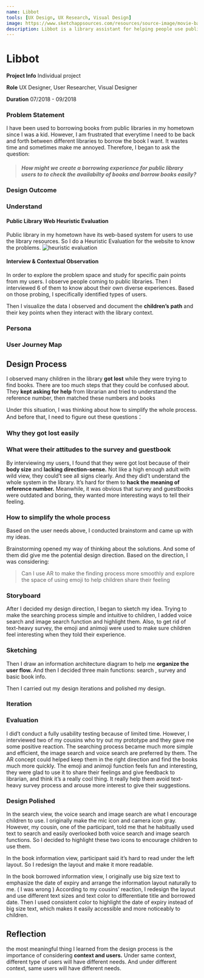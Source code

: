 ```yaml
---
name: Libbot
tools: [UX Design, UX Research, Visual Design]
image: https://www.sketchappsources.com/resources/source-image/movie-badges-jurajjurik.png
description: Libbot is a library assistant for helping people use public library resources
---
```

# Libbot 
**Project Info**    Individual project

**Role**    UX Designer, User Researcher, Visual Designer

**Duration**    07/2018 - 09/2018

### Problem Statement

I have been used to borrowing books from public libraries in my hometown since I was a kid. However, I am frustrated that everytime I need to be back and forth between different libraries to borrow the book I want. It wastes time and sometimes make me annoyed. Therefore, I began to ask the question:

>##### How might we create a borrowing experience for public library users to to check the availabilty of books and borrow books easily?

### Design Outcome

### Understand


#### Public Library Web Heuristic Evaluation
Public library in my hometown have its web-based system for users to use the library resources. So I do a Heuristic Evaluation for the website to know the problems.
![heuristic evaluation](https://user-images.githubusercontent.com/48978683/75280559-ab343080-57db-11ea-9d33-04a0fddaf53f.png "H E")


#### Interview & Contextual Observation

In order to explore the problem space and study for specific pain points from my users. I observe  people coming to public libraries. Then I interviewed 6 of them to know about their own diverse experiences. Based on those probing, I specifically identified types of users.

Then I visualize the data I observed and document the **children’s path** and their key points when they interact with the library context.

### Persona

###  User Journey Map

## Design Process

I observed many children in the library **got lost** while they were trying to find books. There are too much steps that they could be confused about. They **kept asking for help** from librarian and tried to understand the reference number, then matched these numbers and books

Under this situation, I was thinking about how to simplify the whole process.  And before that, I need to figure out these questions：

### Why they got lost easily

### What were their attitudes to the survey and guestbook

By interviewing my users, I found that they were got lost because of their **body size** and **lacking direction-sense.** Not like a high enough adult with wild view, they could’t see all signs clearly. And they did’t understand the whole system in the library. It’s hard for them to **hack the meaning of reference number.** Meanwhile, it was obvious that survey and guestbooks were outdated and boring, they wanted more interesting ways to tell their feeling. 

### How to simplify the whole process
Based on the user needs above, I conducted brainstorm and came up with my ideas.

Brainstorming opened my way of thinking about the solutions. And some of them did give me the potential design direction. Based on the direction, I was considering: 

>Can I use AR to make the finding process more smoothly and explore the space of using emoji to help children share their feeling

### Storyboard

After I decided my design direction, I began to sketch my idea. Trying to make the searching process simple and intuitive to children, I added voice search and image search function and highlight them. Also, to get rid of text-heavy survey, the emoji and animoji were used to make sure children feel interesting when they told their experience.

### Sketching

Then I draw an information architecture diagram to help me **organize the user flow.** And then I decided three main functions: search , survey and basic book info.

Then I carried out my design iterations and polished my design.

### Iteration

### Evaluation

I did’t conduct a fully usability testing because of limited time. However, I interviewed two of my cousins who try out my prototype and they gave me some positive reaction. The searching process became much more simple and efficient, the image search and voice search are preferred by them. The AR concept could helped  keep them in the right direction and find the books much more quickly. The emoji and animoji function feels fun and interesting, they were glad to use it to share their feelings and give feedback to librarian, and think it’s a really cool thing. It really help them avoid text-heavy survey process and arouse more interest to give their suggestions.

### Design Polished

In the search view, the voice search and image search are what I encourage children to use. I originally make the mic icon and camera icon gray. However, my cousin, one of the participant, told me that he habitually used text to search and easily overlooked both voice search and image search functions. So I decided to highlight these two icons to encourage children to use them.

In the book information view, participant said it’s hard to read under the left layout. So I redesign the layout and make it more readable.

In the book borrowed information view, I originally use big size text to emphasize the date of expiry and arrange the information layout naturally to me. ( I was wrong ) According to my cousins’ reaction, I redesign the layout and use different text sizes and text color to differentiate title and borrowed date. Then I used consistent color to highlight the date of expiry instead of big size text, which makes it easily accessible and more noticeably to children. 

## Reflection

the most meaningful thing I learned from the design process is the importance of considering **context and users.** Under same context, different type of users will have different needs. And under different context, same users will have different needs.

